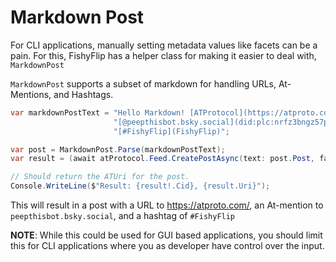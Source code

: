# Markdown Post

For CLI applications, manually setting metadata values like facets can be a pain. For this, FishyFlip has a helper class for making it easier to deal with, `MarkdownPost`

`MarkdownPost` supports a subset of markdown for handling URLs, At-Mentions, and Hashtags. 

```csharp
var markdownPostText = "Hello Markdown! [ATProtocol](https://atproto.com/), " +
                       "[@peepthisbot.bsky.social](did:plc:nrfz3bngz57p7g7yg6pbkyqr)," +
                       "[#FishyFlip](FishyFlip)";

var post = MarkdownPost.Parse(markdownPostText);
var result = (await atProtocol.Feed.CreatePostAsync(text: post.Post, facets: post.Facets)).HandleResult();

// Should return the ATUri for the post.
Console.WriteLine($"Result: {result!.Cid}, {result.Uri}");
```

This will result in a post with a URL to https://atproto.com/, an At-mention to `peepthisbot.bsky.social`, and a hashtag of `#FishyFlip`

**NOTE**: While this could be used for GUI based applications, you should limit this for CLI applications where you as developer have control over the input.

